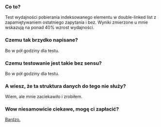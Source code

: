 ### Co to?

Test wydajności pobierania indeksowanego elementu w double-linked list z zapamiętywaniem ostatniego zapytania i bez. Wyniki zmierzone u mnie wskazują na ponad 40% wzrost wydajności.

### Czemu tak brzydko napisane?

Bo w pół godziny dla testu.

### Czemu testowanie jest takie bez sensu?

Bo w pół godziny dla testu.

### A wiesz, że ta struktura danych do tego nie służy?

Wiem, ale mnie zaciekawiło i zrobiłem.

### Wow niesamowicie ciekawe, mogę ci zapłacić?

[Bardzo.](http://paypal.me/Bartor)